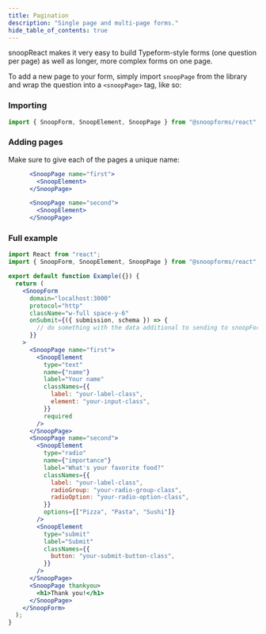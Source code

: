 ```yaml
---
title: Pagination
description: "Single page and multi-page forms."
hide_table_of_contents: true
---
```


snoopReact makes it very easy to build Typeform-style forms (one question per page) as well as longer, more complex forms on one page.

To add a new page to your form, simply import `snoopPage` from the library and wrap the question into a `<snoopPage>` tag, like so:

### Importing

```jsx
import { SnoopForm, SnoopElement, SnoopPage } from "@snoopforms/react";
```

### Adding pages

Make sure to give each of the pages a unique name:

```jsx
      <SnoopPage name="first">
        <SnoopElement>
      </SnoopPage>

      <SnoopPage name="second">
        <SnoopElement>
      </SnoopPage>
```

### Full example

```jsx
import React from "react";
import { SnoopForm, SnoopElement, SnoopPage } from "@snoopforms/react";

export default function Example({}) {
  return (
    <SnoopForm
      domain="localhost:3000"
      protocol="http"
      className="w-full space-y-6"
      onSubmit={({ submission, schema }) => {
        // do something with the data additional to sending to snoopForms
      }}
    >
      <SnoopPage name="first">
        <SnoopElement
          type="text"
          name={"name"}
          label="Your name"
          classNames={{
            label: "your-label-class",
            element: "your-input-class",
          }}
          required
        />
      </SnoopPage>
      <SnoopPage name="second">
        <SnoopElement
          type="radio"
          name={"importance"}
          label="What's your favorite food?"
          classNames={{
            label: "your-label-class",
            radioGroup: "your-radio-group-class",
            radioOption: "your-radio-option-class",
          }}
          options={["Pizza", "Pasta", "Sushi"]}
        />
        <SnoopElement
          type="submit"
          label="Submit"
          classNames={{
            button: "your-submit-button-class",
          }}
        />
      </SnoopPage>
      <SnoopPage thankyou>
        <h1>Thank you!</h1>
      </SnoopPage>
    </SnoopForm>
  );
}
```
